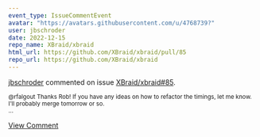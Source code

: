 ```yaml
---
event_type: IssueCommentEvent
avatar: "https://avatars.githubusercontent.com/u/4768739?"
user: jbschroder
date: 2022-12-15
repo_name: XBraid/xbraid
html_url: https://github.com/XBraid/xbraid/pull/85
repo_url: https://github.com/XBraid/xbraid
---
```


<a href='https://github.com/jbschroder' target='_blank'>jbschroder</a> commented on issue <a href='https://github.com/XBraid/xbraid/pull/85' target='_blank'>XBraid/xbraid#85</a>.

<small>@rfalgout Thanks Rob!  If you have any ideas on how to refactor the timings, let me know.  I'll probably merge tomorrow or so.  ...</small>

<a href='https://github.com/XBraid/xbraid/pull/85' target='_blank'>View Comment</a>
